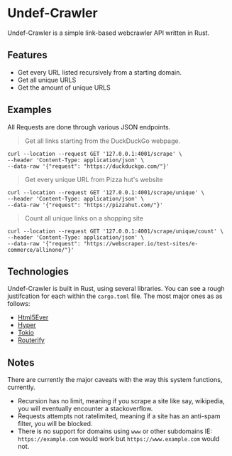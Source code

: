 # Undef-Crawler
Undef-Crawler is a simple link-based webcrawler API written in Rust.
## Features
- Get every URL listed recursively from a starting domain.
- Get all unique URLS
- Get the amount of unique URLS

## Examples
All Requests are done through various JSON endpoints.
> Get all links starting from the DuckDuckGo webpage.
```curl
curl --location --request GET '127.0.0.1:4001/scrape' \
--header 'Content-Type: application/json' \
--data-raw '{"request": "https://duckduckgo.com/"}'
```
> Get every unique URL from Pizza hut's website
```curl
curl --location --request GET '127.0.0.1:4001/scrape/unique' \
--header 'Content-Type: application/json' \
--data-raw '{"request": "https://pizzahut.com/"}'
```
> Count all unique links on a shopping site
```curl
curl --location --request GET '127.0.0.1:4001/scrape/unique/count' \
--header 'Content-Type: application/json' \
--data-raw '{"request": "https://webscraper.io/test-sites/e-commerce/allinone/"}'
```
## Technologies
Undef-Crawler is built in Rust, using several libraries. You can see a rough justifcation for each within the `cargo.toml` file.
The most major ones as as follows:
- [Html5Ever](https://github.com/servo/html5ever)
- [Hyper](https://github.com/hyperium/hyper)
- [Tokio](https://github.com/tokio-rs/tokio)
- [Routerify](https://github.com/routerify/Routerify)

## Notes
There are currently the major caveats with the way this system functions, currently.
- Recursion has no limit, meaning if you scrape a site like say, wikipedia, you will eventually encounter a stackoverflow.
- Requests attempts not ratelimited, meaning if a site has an anti-spam filter, you will be blocked.
- There is no support for domains using `www` or other subdomains IE: `https://example.com` would work but `https://www.example.com` would not.